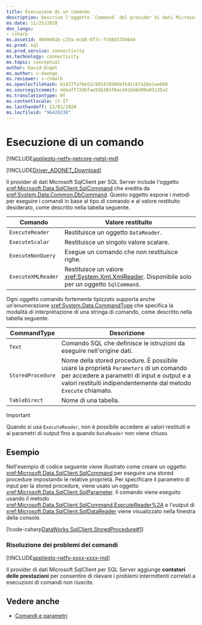 ```yaml
---
title: Esecuzione di un comando
description: Descrive l'oggetto `Command` del provider di dati Microsoft SqlClient per SQL Server e come usarlo per eseguire query e comandi su un'origine dati.
ms.date: 11/25/2020
dev_langs:
- csharp
ms.assetid: 40494916-c25a-4cb8-8f7c-fcb8d378464e
ms.prod: sql
ms.prod_service: connectivity
ms.technology: connectivity
ms.topic: conceptual
author: David-Engel
ms.author: v-daenge
ms.reviewer: v-chmalh
ms.openlocfilehash: b1427fa78e52c985478996bfb41cb7a20e1ee608
ms.sourcegitcommit: debaff72dbfae91b303f0acd42dd6d99e03135a2
ms.translationtype: HT
ms.contentlocale: it-IT
ms.lasthandoff: 12/01/2020
ms.locfileid: "96428238"
---
```

# <a name="executing-a-command"></a>Esecuzione di un comando

[!INCLUDE[appliesto-netfx-netcore-netst-md](../../includes/appliesto-netfx-netcore-netst-md.md)]

[!INCLUDE[Driver_ADONET_Download](../../includes/driver_adonet_download.md)]

Il provider di dati Microsoft SqlClient per SQL Server include l'oggetto <xref:Microsoft.Data.SqlClient.SqlCommand> che eredita da <xref:System.Data.Common.DbCommand>. Questo oggetto espone i metodi per eseguire i comandi in base al tipo di comando e al valore restituito desiderato, come descritto nella tabella seguente.

|Comando|Valore restituito|  
|-------------|------------------|  
|`ExecuteReader`|Restituisce un oggetto `DataReader`.|  
|`ExecuteScalar`|Restituisce un singolo valore scalare.|  
|`ExecuteNonQuery`|Esegue un comando che non restituisce righe.|  
|`ExecuteXMLReader`|Restituisce un valore <xref:System.Xml.XmlReader>. Disponibile solo per un oggetto `SqlCommand`.|

 Ogni oggetto comando fortemente tipizzato supporta anche un'enumerazione <xref:System.Data.CommandType> che specifica la modalità di interpretazione di una stringa di comando, come descritto nella tabella seguente.

|CommandType|Descrizione|
|-----------------|-----------------|  
|`Text`|Comando SQL che definisce le istruzioni da eseguire nell'origine dati.|  
|`StoredProcedure`|Nome della stored procedure. È possibile usare la proprietà `Parameters` di un comando per accedere a parametri di input e output e a valori restituiti indipendentemente dal metodo `Execute` chiamato.|  
|`TableDirect`|Nome di una tabella.|

> [!IMPORTANT]
> Quando si usa `ExecuteReader`, non è possibile accedere ai valori restituiti e ai parametri di output fino a quando `DataReader` non viene chiuso.

## <a name="example"></a>Esempio

Nell'esempio di codice seguente viene illustrato come creare un oggetto <xref:Microsoft.Data.SqlClient.SqlCommand> per eseguire una stored procedure impostando le relative proprietà. Per specificare il parametro di input per la stored procedure, viene usato un oggetto <xref:Microsoft.Data.SqlClient.SqlParameter>. Il comando viene eseguito usando il metodo <xref:Microsoft.Data.SqlClient.SqlCommand.ExecuteReader%2A> e l'output di <xref:Microsoft.Data.SqlClient.SqlDataReader> viene visualizzato nella finestra della console.

[!code-csharp[DataWorks SqlClient.StoredProcedure#1](~/../sqlclient/doc/samples/SqlCommand_StoredProcedure.cs#1)]

### <a name="troubleshooting-commands"></a>Risoluzione dei problemi dei comandi

[!INCLUDE[appliesto-netfx-xxxx-xxxx-md](../../includes/appliesto-netfx-xxxx-xxxx-md.md)]

Il provider di dati Microsoft SqlClient per SQL Server aggiunge **contatori delle prestazioni** per consentire di rilevare i problemi intermittenti correlati a esecuzioni di comandi non riuscite.

## <a name="see-also"></a>Vedere anche

- [Comandi e parametri](commands-parameters.md)

